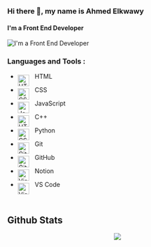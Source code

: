 ### Hi there 👋, my name is Ahmed Elkwawy
#### I'm a Front End Developer
![I'm a Front End Developer](https://github.com/abhisheknaiidu/abhisheknaiidu/raw/master/code.gif?raw=true)


### Languages and Tools :

* HTML <img align="left" alt="HTML" width="26px" src="https://cdn.jsdelivr.net/gh/devicons/devicon/icons/html5/html5-original.svg" style="padding-right:10px; padding-top:5px;" />

* CSS <img align="left" alt="CSS" width="26px" src="https://cdn.jsdelivr.net/gh/devicons/devicon/icons/css3/css3-original.svg" style="padding-right:10px; padding-top:5px;" />

* JavaScript<img align="left" alt="JavaScript" width="26px" src="https://cdn.jsdelivr.net/gh/devicons/devicon/icons/javascript/javascript-original.svg" style="padding-right:10px;padding-top:5px;" />

* C++ <img align="left" alt="HTML5" width="26px" src="https://cdn-icons-png.flaticon.com/128/6132/6132222.png" style="padding-right:10px; padding-top:5px;" />

* Python <img align="left" alt="CSS" width="26px" src="https://cdn-icons-png.flaticon.com/128/5968/5968350.png" style="padding-right:10px; padding-top:5px;" />

* Git <img align="left" alt="Git" width="26px" src="https://cdn.jsdelivr.net/gh/devicons/devicon/icons/git/git-original.svg" style="padding-right:10px; padding-top:5px;" />

* GitHub <img align="left" alt="GitHub" width="26px" src="https://cdn-icons-png.flaticon.com/128/270/270798.png" style="padding-right:10px; padding-top:5px;" />

* Notion <img align="left" alt="Visual Studio Code" width="26px" src="https://img.icons8.com/?size=50&id=nvtEH6DpqruC&format=png" style="padding-right:10px; padding-top:5px" />

* VS Code <img align="left" alt="Visual Studio Code" width="26px" src="https://cdn.jsdelivr.net/gh/devicons/devicon/icons/vscode/vscode-original.svg" style="padding-right:10px; padding-top:5px" />


<br/>  


## Github Stats  
<div align="center"><img src="https://github-readme-stats.vercel.app/api?username=elkwawy&show_icons=true&count_private=true&hide_border=true" align="center" /></div>  
